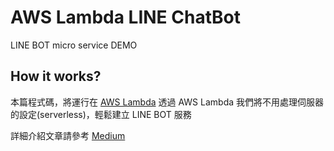 # AWS Lambda LINE ChatBot
LINE BOT micro service DEMO

## How it works?
本篇程式碼，將運行在 [AWS Lambda](https://aws.amazon.com/tw/lambda/features/)
透過 AWS Lambda 我們將不用處理伺服器的設定(serverless)，輕鬆建立 LINE BOT 服務

詳細介紹文章請參考 [Medium](https://medium.com/@fkym08/aws-lambda-x-python-line-bot%E5%BE%AE%E6%9C%8D%E5%8B%99-i-aa4300fbcc2a)
